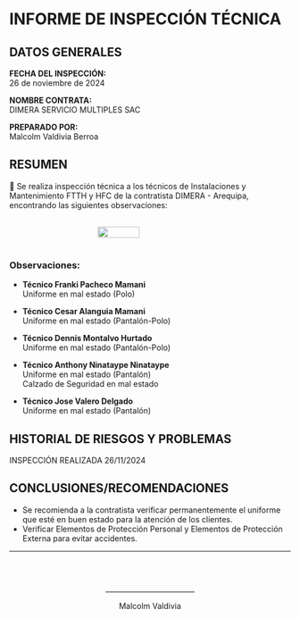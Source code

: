 # INFORME DE INSPECCIÓN TÉCNICA 

## DATOS GENERALES  
**FECHA DEL INSPECCIÓN:**  
26 de noviembre de 2024  

**NOMBRE CONTRATA:**  
DIMERA SERVICIO MULTIPLES SAC  

**PREPARADO POR:**  
Malcolm Valdivia Berroa  

## RESUMEN  
 Se realiza inspección técnica a los técnicos de Instalaciones y Mantenimiento FTTH y HFC de la contratista DIMERA - Arequipa, encontrando las siguientes observaciones:  

<div style="display: flex; justify-content:center; padding:1rem">
    <img src="ruta-de-la-imagen" style="width:40%;">
</div>

### Observaciones:

- **Técnico Franki Pacheco Mamani**  
  Uniforme en mal estado (Polo)  

- **Técnico Cesar Alanguia Mamani**  
  Uniforme en mal estado (Pantalón-Polo)  

- **Técnico Dennis Montalvo Hurtado**  
  Uniforme en mal estado (Pantalón-Polo)  

- **Técnico Anthony Ninataype Ninataype**  
  Uniforme en mal estado (Pantalón)  
  Calzado de Seguridad en mal estado  

- **Técnico Jose Valero Delgado**  
  Uniforme en mal estado (Pantalón)  

## HISTORIAL DE RIESGOS Y PROBLEMAS  
INSPECCIÓN REALIZADA 26/11/2024  

## CONCLUSIONES/RECOMENDACIONES  
- Se recomienda a la contratista verificar permanentemente el uniforme que esté en buen estado para la atención de los clientes.  
- Verificar Elementos de Protección Personal y Elementos de Protección Externa para evitar accidentes.  

---------------------------------  
<!-- firma -->
<div style="text-align: center; height: 150px; padding-top: 30px;">
    <p>_________________________</p>
    <p>Malcolm Valdivia</p>
</div>
